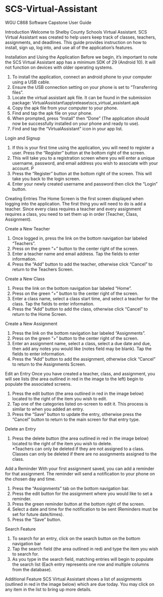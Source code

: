 # SCS-Virtual-Assistant
WGU C868 Software Capstone
User Guide


Introduction
Welcome to Shelby County Schools Virtual Assistant. SCS Virtual Assistant was created to help users keep track of classes, teachers, assignments, and deadlines. This guide provides instruction on how to install, sign up, log into, and use all of the application’s features.

Installation and Using the Application
Before we begin, it’s important to note the SCS Virtual Assistant app has a minimum SDK of 29 (Android 10). It will not function on devices with older operating systems.
1.	To install the application, connect an android phone to your computer using a USB cable. 
2.	Ensure the USB connection setting on your phone is set to “Transferring files”.
3.  Locate the virtual assistant apk file. It can be found in the submission package:   VirtualAssistant\app\release\scs_virtual_assistant.apk
4.	Copy the apk file from your computer to your phone.
5.	Find and tap the apk file on your phone.
6.	When prompted, press “Install” then “Done” (The application should now be successfully installed on your phone and ready to use).
7.  Find and tap the “VirtualAssistant” icon in your app list.


Login and Signup
1.	If this is your first time using the application, you will need to register a user. Press the “Register” button at the bottom right of the screen.
2.	This will take you to a registration screen where you will enter a unique username, password, and email address you wish to associate with your account. P
3.	Press the “Register” button at the bottom right of the screen. This will take you back to the login screen.
4.	Enter your newly created username and password then click the “Login” button.

Creating Entries
The Home Screen is the first screen displayed when logging into the application. The first thing you will need to do is add a teacher. Since every class requires a teacher and every assignment requires a class, you need to set them up in order (Teacher, Class, Assignment). 

Create a New Teacher
1.	Once logged in, press the link on the bottom navigation bar labeled “Teachers”. 
2.	Press on the green “+” button to the center right of the screen. 
3.	Enter a teacher name and email address. Tap the fields to enter information.
4.	Press the “Add” button to add the teacher, otherwise click “Cancel” to return to the Teachers Screen.

Create a New Class
1.	Press the link on the bottom navigation bar labeled “Home”. 
2.	Press on the green “+” button to the center right of the screen. 
3.	Enter a class name, select a class start time, and select a teacher for the class. Tap the fields to enter information. 
4.	Press the “Add” button to add the class, otherwise click “Cancel” to return to the Home Screen.

Create a New Assignment
1.	Press the link on the bottom navigation bar labeled “Assignments”. 
2.	Press on the green “+” button to the center right of the screen. 
3.	Enter an assignment name, select a class, select a due date and due, then add any notes you would like (notes field may be blank). Tap the fields to enter information.
4.	Press the “Add” button to add the assignment, otherwise click “Cancel” to return to the Assignments Screen.

Edit an Entry
Once you have created a teacher, class, and assignment, you will see lists (the area outlined in red in the image to the left) begin to populate the associated screens.
1.	Press the edit button (the area outlined in red in the image below) located to the right of the item you wish to edit. 
2.	Tap one of the categories listed on-screen to edit it. This process is similar to when you added an entry.
3.	Press the “Save” button to update the entry, otherwise press the “Cancel” button to return to the main screen for that entry type.

Delete an Entry
1.	Press the delete button (the area outlined in red in the image below) located to the right of the item you wish to delete.	 
*Teachers can only be deleted if they are not assigned to a class. Classes can only be deleted if there are no assignments assigned to the class.

Add a Reminder
With your first assignment saved, you can add a reminder for that assignment. The reminder will send a notification to your phone on the chosen day and time. 
1.	Press the “Assignments” tab on the bottom navigation bar.
2.	Press the edit button for the assignment where you would like to set a reminder.
3.	Press the green reminder button at the bottom right of the screen. 
4.	Select a date and time for the notification to be sent (Reminders must be set for future date/times).
5.	Press the “Save” button.

Search Feature
1.	To search for an entry, click on the search button on the bottom navigation bar 
2.	Tap the search field (the area outlined in red) and type the item you wish to search for.  
3.	As you type in the search field, matching entries will begin to populate the search list (Each entry represents one row and multiple columns from the database).

Additional Feature
SCS Virtual Assistant shows a list of assignments (outlined in red in the image below) which are due today. You may click on any item in the list to bring up more details.
